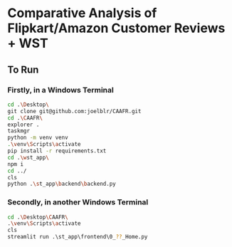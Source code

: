 # Comparative Analysis of Flipkart/Amazon Customer Reviews + WST

## To Run

### Firstly, in a Windows Terminal
```bash
cd .\Desktop\
git clone git@github.com:joelblr/CAAFR.git
cd .\CAAFR\
explorer .
taskmgr
python -m venv venv
.\venv\Scripts\activate
pip install -r requirements.txt
cd .\wst_app\
npm i
cd ../
cls
python .\st_app\backend\backend.py

```
### Secondly, in another Windows Terminal
```bash
cd .\Desktop\CAAFR\
.\venv\Scripts\activate
cls
streamlit run .\st_app\frontend\0_??_Home.py

```

